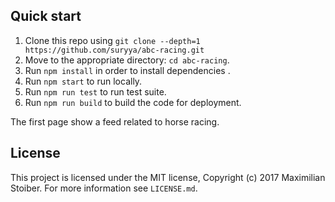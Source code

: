 

## Quick start

1. Clone this repo using `git clone --depth=1 https://github.com/suryya/abc-racing.git`
2. Move to the appropriate directory: `cd abc-racing`.<br />
3. Run `npm install` in order to install dependencies .<br />   
4. Run `npm start` to run locally.
5. Run `npm run test` to run test suite.
6. Run `npm run build` to build the code for deployment.


The first page show a feed related to horse racing.

## License

This project is licensed under the MIT license, Copyright (c) 2017 Maximilian
Stoiber. For more information see `LICENSE.md`.
